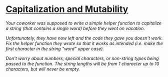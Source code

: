 #     [Capitalization and Mutability](https://www.codewars.com/kata/capitalization-and-mutability)

*Your coworker was supposed to write a simple helper function to capitalize a string (that contains a single word) before they went on vacation.*

*Unfortunately, they have now left and the code they gave you doesn't work. Fix the helper function they wrote so that it works as intended (i.e. make the first character in the string "word" upper case).*

*Don't worry about numbers, special characters, or non-string types being passed to the function. The string lengths will be from 1 character up to 10 characters, but will never be empty.*